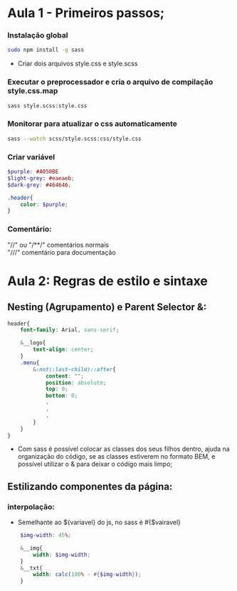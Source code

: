 # Aula 1 - Primeiros passos;
### Instalação global 
```bash
sudo npm install -g sass
```
- Criar dois arquivos style.css e style.scss

### Executar o preprocessador e cria o arquivo de compilação **style.css.map**
```bash
sass style.scss:style.css
```

### Monitorar para atualizar o css automaticamente
```bash
sass --watch scss/style.scss:css/style.css
```

### Criar variável
```scss
$purple: #A050BE
$light-grey: #eaeaeb;
$dark-grey: #464646;

.header{
	color: $purple;
}
```

### Comentário:
"//" ou "/**/" comentários normais  
"///" comentário para documentação

# Aula 2: Regras de estilo e sintaxe  
## Nesting (Agrupamento) e Parent Selector &: 
```scss
header{
	font-family: Arial, sans-serif;

	&__logo{
		text-align: center;
	}
	.menu{
		&:not(:last-child)::after{
			content: "";
			position: absolute;
			top: 0;
			bottom: 0;
			.
			.
			.
		}
	}
}
```
- Com sass é possível colocar as classes dos seus filhos dentro, ajuda na organização do código, se as classes estiverem no formato BEM, e possível utilizar o & para deixar o código mais limpo;  

## Estilizando componentes da página:  
### interpolação:  
- Semelhante ao ${variavel} do js, no sass é #{$vairavel}
```scss
	$img-width: 45%;

	&__img{
		width: $img-width;
	}
	&__txt{
		width: calc(100% - #{$img-width});
	}
```